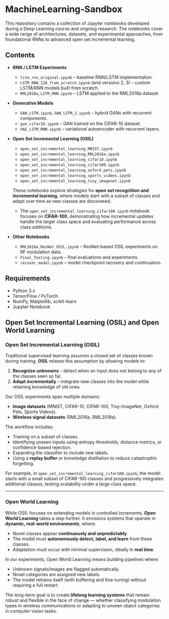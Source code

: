 # MachineLearning-Sandbox

This repository contains a collection of Jupyter notebooks developed during a Deep Learning course and ongoing research. The notebooks cover a wide range of architectures, datasets, and experimental approaches, from foundational RNNs to advanced open set incremental learning.

## Contents

- **RNN / LSTM Experiments**
  - `lstm_rnn_original.ipynb` – baseline RNN/LSTM implementation.
  - `LSTM_RNN_128_from_scratch.ipynb` (and versions 2, 3) – custom LSTM/RNN models built from scratch.
  - `RML2018a_LSTM_RNN.ipynb` – LSTM applied to the RML2018a dataset.

- **Generative Models**
  - `GAN_LSTM.ipynb`, `GAN_LSTM_2.ipynb` – hybrid GANs with recurrent components.
  - `gan_cifar10.ipynb` – GAN trained on the CIFAR-10 dataset.
  - `VAE_LSTM_RNN.ipynb` – variational autoencoder with recurrent layers.

- **Open Set Incremental Learning (OSIL)**
  - `open_set_incremental_learning_MNIST.ipynb`
  - `open_set_incremental_learning_RML2016a.ipynb`
  - `open_set_incremental_learning_cifar10.ipynb`
  - `open_set_incremental_learning_cifar100.ipynb`
  - `open_set_incremental_learning_oxford_pets.ipynb`
  - `open_set_incremental_learning_sports_videos.ipynb`
  - `open_set_incremental_learning_tiny_imagenet.ipynb`

  These notebooks explore strategies for **open set recognition and incremental learning**, where models start with a subset of classes and adapt over time as new classes are discovered.  
  - The `open_set_incremental_learning_cifar100.ipynb` notebook focuses on **CIFAR-100**, demonstrating how incremental updates handle the larger class space and evaluating performance across class additions.

- **Other Notebooks**
  - `RML2018a_ResNet_OSIL.ipynb` – ResNet-based OSIL experiments on RF modulation data.
  - `Final_Testing.ipynb` – final evaluations and experiments.
  - `recover_model.ipynb` – model checkpoint recovery and continuation.

## Requirements

- Python 3.x
- TensorFlow / PyTorch
- NumPy, Matplotlib, scikit-learn
- Jupyter Notebook



## Open Set Incremental Learning (OSIL) and Open World Learning

### Open Set Incremental Learning (OSIL)
Traditional supervised learning assumes a closed set of classes known during training. **OSIL** relaxes this assumption by allowing models to:
1. **Recognize unknowns** – detect when an input does not belong to any of the classes seen so far.
2. **Adapt incrementally** – integrate new classes into the model while retaining knowledge of old ones.

Our OSIL experiments span multiple domains:
- **Image datasets** (MNIST, CIFAR-10, CIFAR-100, Tiny-ImageNet, Oxford Pets, Sports Videos).
- **Wireless signal datasets** (RML2016a, RML2018a).  

The workflow includes:
- Training on a subset of classes.
- Identifying unseen inputs using entropy thresholds, distance metrics, or confidence-based rejection.
- Expanding the classifier to include new labels.
- Using a **replay buffer** or knowledge distillation to reduce catastrophic forgetting.

For example, in `open_set_incremental_learning_cifar100.ipynb`, the model starts with a small subset of CIFAR-100 classes and progressively integrates additional classes, testing scalability under a large class space.

---

### Open World Learning
While OSIL focuses on extending models in controlled increments, **Open World Learning** takes a step further. It envisions systems that operate in **dynamic, real-world environments**, where:
- Novel classes appear **continuously and unpredictably**.
- The model must **autonomously detect, label, and learn** from these classes.
- Adaptation must occur with minimal supervision, ideally in **real time**.

In our experiments, Open World Learning means building pipelines where:
- Unknown signals/images are flagged automatically.
- Novel categories are assigned new labels.
- The model retrains itself (with buffering and fine-tuning) without requiring a full restart.

The long-term goal is to create **lifelong learning systems** that remain robust and flexible in the face of change — whether classifying modulation types in wireless communications or adapting to unseen object categories in computer vision tasks.
